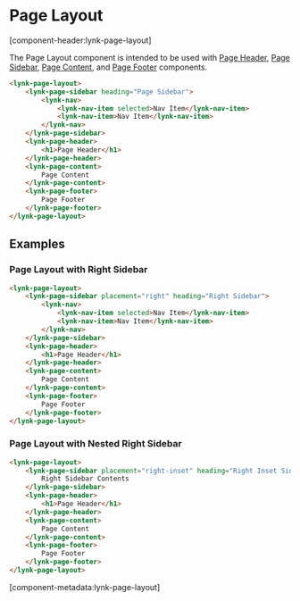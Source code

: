 # Page Layout

[component-header:lynk-page-layout]

The Page Layout component is intended to be used with [Page Header](/components/page-header), [Page Sidebar](/components/page-sidebar), [Page Content](/components/page-content), and [Page Footer](/components/page-footer) components.

```html preview
<lynk-page-layout>
    <lynk-page-sidebar heading="Page Sidebar">
        <lynk-nav>
            <lynk-nav-item selected>Nav Item</lynk-nav-item>
            <lynk-nav-item>Nav Item</lynk-nav-item>
        </lynk-nav>
    </lynk-page-sidebar>
    <lynk-page-header>
        <h1>Page Header</h1>
    </lynk-page-header>
    <lynk-page-content>
        Page Content
    </lynk-page-content>
    <lynk-page-footer>
        Page Footer
    </lynk-page-footer>
</lynk-page-layout>
```

## Examples

### Page Layout with Right Sidebar

```html preview
<lynk-page-layout>
    <lynk-page-sidebar placement="right" heading="Right Sidebar">
        <lynk-nav>
            <lynk-nav-item selected>Nav Item</lynk-nav-item>
            <lynk-nav-item>Nav Item</lynk-nav-item>
        </lynk-nav>
    </lynk-page-sidebar>
    <lynk-page-header>
        <h1>Page Header</h1>
    </lynk-page-header>
    <lynk-page-content>
        Page Content
    </lynk-page-content>
    <lynk-page-footer>
        Page Footer
    </lynk-page-footer>
</lynk-page-layout>
```

### Page Layout with Nested Right Sidebar

```html preview
<lynk-page-layout>
    <lynk-page-sidebar placement="right-inset" heading="Right Inset Sidebar">
        Right Sidebar Contents
    </lynk-page-sidebar>
    <lynk-page-header>
        <h1>Page Header</h1>
    </lynk-page-header>
    <lynk-page-content>
        Page Content
    </lynk-page-content>
    <lynk-page-footer>
        Page Footer
    </lynk-page-footer>
</lynk-page-layout>
```

[component-metadata:lynk-page-layout]
